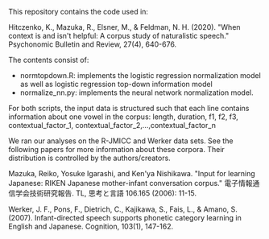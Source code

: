 This repository contains the code used in:

Hitczenko, K., Mazuka, R., Elsner, M., & Feldman, N. H. (2020). "When context is and isn't helpful: A corpus study of naturalistic speech." Psychonomic Bulletin and Review, 27(4), 640-676.

The contents consist of:
- normtopdown.R: implements the logistic regression normalization model as well as logistic regression top-down information model
- normalize_nn.py: implements the neural network normalization model.

For both scripts, the input data is structured such that each line contains information about one vowel in the corpus:
length, duration, f1, f2, f3, contextual_factor_1, contextual_factor_2,...,contextual_factor_n

We ran our analyses on the R-JMICC and Werker data sets. See the following papers for more information about these corpora. Their distribution is controlled by the authors/creators.

Mazuka, Reiko, Yosuke Igarashi, and Ken'ya Nishikawa. "Input for learning Japanese: RIKEN Japanese mother-infant conversation corpus." 電子情報通信学会技術研究報告. TL, 思考と言語 106.165 (2006): 11-15.

Werker, J. F., Pons, F., Dietrich, C., Kajikawa, S., Fais, L., & Amano, S. (2007). Infant-directed speech supports phonetic category learning in English and Japanese. Cognition, 103(1), 147-162.
